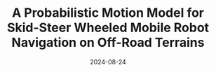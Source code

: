 ---
title: "A Probabilistic Motion Model for Skid-Steer Wheeled Mobile Robot Navigation on Off-Road Terrains"
image: /images/publications/ananya_icra.gif
collection: publications
category: conferences
permalink: /publication/2024-09-01-ananya-RAL
# excerpt: 'This paper is about fixing template issue #693.'
date: 2024-08-24
venue: 'IEEE Conference on Robotics and Automation'
paperurl: 'https://arxiv.org/pdf/2402.18065'
citation: 'Ananya Trivedi, Mark Zolotas, Adeeb Abbas, <b>Sarvesh Prajapati</b>, Salah Bazzi, Taşkin Padır'
# slidesurl: 'ab'
---